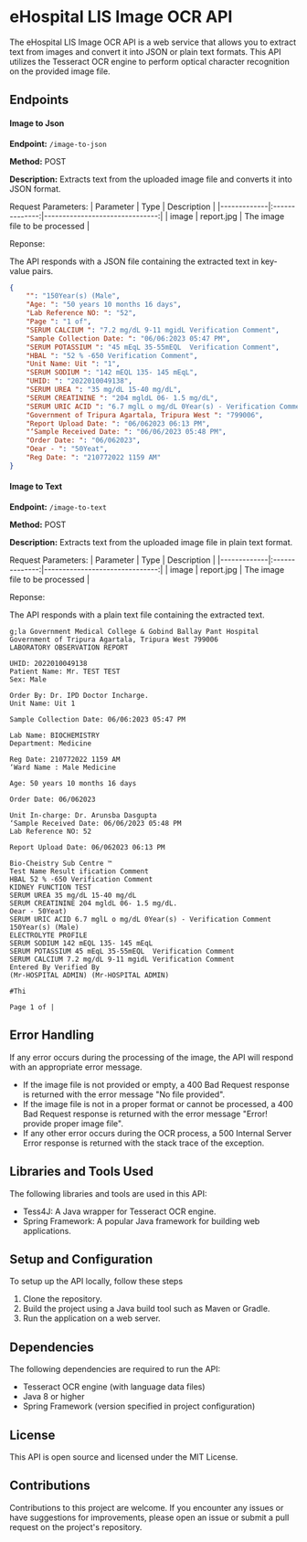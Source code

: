 # eHospital LIS Image OCR API
The eHospital LIS Image OCR API is a web service that allows you to extract text from images and convert it into JSON or plain text formats. This API utilizes the Tesseract OCR engine to perform optical character recognition on the provided image file.

## Endpoints
#### Image to Json
**Endpoint:** `/image-to-json`

**Method:** POST

**Description:** Extracts text from the uploaded image file and converts it into JSON format.

Request Parameters:
| Parameter   |      Type      |           Description          |
|-------------|:--------------:|-------------------------------:|
|    image    |  report.jpg    | The image file to be processed |

Reponse:

The API responds with a JSON file containing the extracted text in key-value pairs.
```json
{
    "": "150Year(s) (Male",
    "Age: ": "50 years 10 months 16 days",
    "Lab Reference NO: ": "52",
    "Page ": "1 of",
    "SERUM CALCIUM ": "7.2 mg/dL 9-11 mgidL Verification Comment",
    "Sample Collection Date: ": "06/06:2023 05:47 PM",
    "SERUM POTASSIUM ": "45 mEqL 35-55mEQL  Verification Comment",
    "HBAL ": "52 % -650 Verification Comment",
    "Unit Name: Uit ": "1",
    "SERUM SODIUM ": "142 mEQL 135- 145 mEqL",
    "UHID: ": "2022010049138",
    "SERUM UREA ": "35 mg/dL 15-40 mg/dL",
    "SERUM CREATININE ": "204 mgldL 06- 1.5 mg/dL",
    "SERUM URIC ACID ": "6.7 mglL o mg/dL 0Year(s) - Verification Comment",
    "Government of Tripura Agartala, Tripura West ": "799006",
    "Report Upload Date: ": "06/062023 06:13 PM",
    "‘Sample Received Date: ": "06/06/2023 05:48 PM",
    "Order Date: ": "06/062023",
    "Oear - ": "50Yeat",
    "Reg Date: ": "210772022 1159 AM"
}
```

#### Image to Text
**Endpoint:** `/image-to-text`

**Method:** POST

**Description:** Extracts text from the uploaded image file in plain text format.

Request Parameters:
| Parameter   |      Type      |           Description          |
|-------------|:--------------:|-------------------------------:|
|    image    |  report.jpg    | The image file to be processed |

Reponse:

The API responds with a plain text file containing the extracted text.
```text
g;la Government Medical College & Gobind Ballay Pant Hospital
Government of Tripura Agartala, Tripura West 799006
LABORATORY OBSERVATION REPORT

UHID: 2022010049138
Patient Name: Mr. TEST TEST
Sex: Male

Order By: Dr. IPD Doctor Incharge.
Unit Name: Uit 1

Sample Collection Date: 06/06:2023 05:47 PM

Lab Name: BIOCHEMISTRY
Department: Medicine

Reg Date: 210772022 1159 AM
‘Ward Name : Male Medicine

Age: 50 years 10 months 16 days

Order Date: 06/062023

Unit In-charge: Dr. Arunsba Dasgupta
‘Sample Received Date: 06/06/2023 05:48 PM
Lab Reference NO: 52

Report Upload Date: 06/062023 06:13 PM

Bio-Cheistry Sub Centre ™
Test Name Result ification Comment
HBAL 52 % -650 Verification Comment
KIDNEY FUNCTION TEST
SERUM UREA 35 mg/dL 15-40 mg/dL
SERUM CREATININE 204 mgldL 06- 1.5 mg/dL.
Oear - 50Yeat)
SERUM URIC ACID 6.7 mglL o mg/dL 0Year(s) - Verification Comment
150Year(s) (Male)
ELECTROLYTE PROFILE
SERUM SODIUM 142 mEQL 135- 145 mEqL
SERUM POTASSIUM 45 mEqL 35-55mEQL  Verification Comment
SERUM CALCIUM 7.2 mg/dL 9-11 mgidL Verification Comment
Entered By Verified By
(Mr-HOSPITAL ADMIN) (Mr-HOSPITAL ADMIN)

#Thi

Page 1 of |

```


## Error Handling

If any error occurs during the processing of the image, the API will respond with an appropriate error message.

- If the image file is not provided or empty, a 400 Bad Request response is returned with the error message "No file provided".
- If the image file is not in a proper format or cannot be processed, a 400 Bad Request response is returned with the error message "Error! provide proper image file".
- If any other error occurs during the OCR process, a 500 Internal Server Error response is returned with the stack trace of the exception.


## Libraries and Tools Used

The following libraries and tools are used in this API:
- Tess4J: A Java wrapper for Tesseract OCR engine.
- Spring Framework: A popular Java framework for building web applications.



## Setup and Configuration

To setup up the API locally, follow these steps
1. Clone the repository.
2. Build the project using a Java build tool such as Maven or Gradle.
3. Run the application on a web server.


## Dependencies
The following dependencies are required to run the API:
- Tesseract OCR engine (with language data files)
- Java 8 or higher
- Spring Framework (version specified in project configuration)


## License
This API is open source and licensed under the MIT License.


## Contributions
Contributions to this project are welcome. If you encounter any issues or have suggestions for improvements, please open an issue or submit a pull request on the project's repository.

